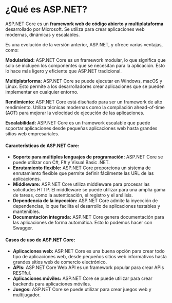 # ¿Qué es ASP.NET?

ASP.NET Core es un **framework web de código abierto y multiplataforma** desarrollado por Microsoft. Se utiliza para crear aplicaciones web modernas, dinámicas y escalables.

&#x20;Es una evolución de la versión anterior, ASP.NET, y ofrece varias ventajas, como:

**Modularidad:** ASP.NET Core es un framework modular, lo que significa que solo se incluyen los componentes que se necesitan para la aplicación. Esto lo hace más ligero y eficiente que ASP.NET tradicional.

**Multiplataforma:** ASP.NET Core se puede ejecutar en Windows, macOS y Linux. Esto permite a los desarrolladores crear aplicaciones que se pueden implementar en cualquier entorno.

**Rendimiento:** ASP.NET Core está diseñado para ser un framework de alto rendimiento. Utiliza técnicas modernas como la compilación ahead-of-time (AOT) para mejorar la velocidad de ejecución de las aplicaciones.

**Escalabilidad:** ASP.NET Core es un framework escalable que puede soportar aplicaciones desde pequeñas aplicaciones web hasta grandes sitios web empresariales.

#### **Características de ASP.NET Core:**

* **Soporte para múltiples lenguajes de programación:** ASP.NET Core se puede utilizar con C#, F# y Visual Basic .NET.
* **Enrutamiento flexible:** ASP.NET Core proporciona un sistema de enrutamiento flexible que permite definir fácilmente las URL de las aplicaciones.
* **Middleware:** ASP.NET Core utiliza middleware para procesar las solicitudes HTTP. El middleware se puede utilizar para una amplia gama de tareas, como la autenticación, el registro y el análisis.
* **Dependencia de la inyección:** ASP.NET Core admite la inyección de dependencias, lo que facilita el desarrollo de aplicaciones testables y mantenibles.
* **Documentación integrada:** ASP.NET Core genera documentación para las aplicaciones de forma automática. Esto lo podemos hacer con Swagger.

#### **Casos de uso de ASP.NET Core:**

* **Aplicaciones web:** ASP.NET Core es una buena opción para crear todo tipo de aplicaciones web, desde pequeños sitios web informativos hasta grandes sitios web de comercio electrónico.
* **APIs:** ASP.NET Core Web API es un framework popular para crear APIs RESTful.
* **Aplicaciones móviles:** ASP.NET Core se puede utilizar para crear backends para aplicaciones móviles.
* **Juegos:** ASP.NET Core se puede utilizar para crear juegos web y multijugador.
